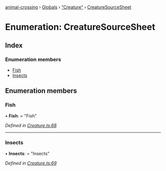 [animal-crossing](../README.md) › [Globals](../globals.md) › ["Creature"](../modules/_creature_.md) › [CreatureSourceSheet](_creature_.creaturesourcesheet.md)

# Enumeration: CreatureSourceSheet

## Index

### Enumeration members

* [Fish](_creature_.creaturesourcesheet.md#fish)
* [Insects](_creature_.creaturesourcesheet.md#insects)

## Enumeration members

###  Fish

• **Fish**: = "Fish"

*Defined in [Creature.ts:68](https://github.com/Norviah/animal-crossing/blob/02b4c7f/module/types/Creature.ts#L68)*

___

###  Insects

• **Insects**: = "Insects"

*Defined in [Creature.ts:69](https://github.com/Norviah/animal-crossing/blob/02b4c7f/module/types/Creature.ts#L69)*
